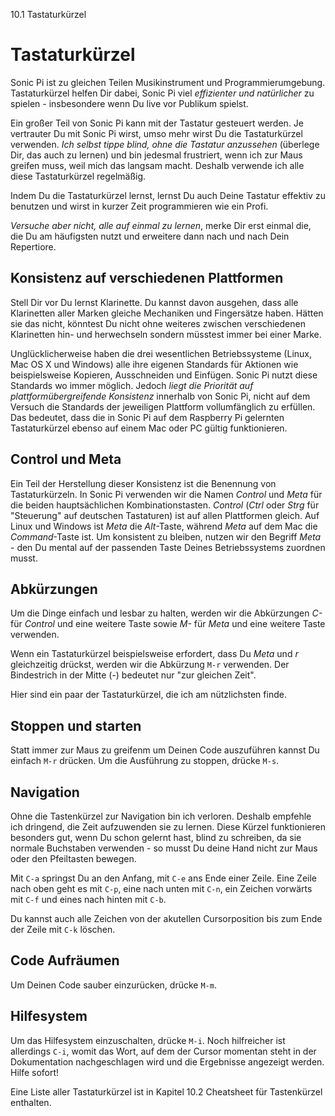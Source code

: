 10.1 Tastaturkürzel

# Tastaturkürzel

Sonic Pi ist zu gleichen Teilen Musikinstrument und 
Programmierumgebung. Tastaturkürzel helfen Dir dabei, Sonic Pi viel 
*effizienter und natürlicher* zu spielen - insbesondere wenn Du live 
vor Publikum spielst. 

Ein großer Teil von Sonic Pi kann mit der Tastatur gesteuert werden. Je 
vertrauter Du mit Sonic Pi wirst, umso mehr wirst Du die Tastaturkürzel 
verwenden. *Ich selbst tippe blind, ohne die Tastatur anzussehen* 
(überlege Dir, das auch zu lernen) und bin jedesmal frustriert, wenn 
ich zur Maus greifen muss, weil mich das langsam macht. Deshalb 
verwende ich alle diese Tastaturkürzel regelmäßig. 

Indem Du die Tastaturkürzel lernst, lernst Du auch Deine Tastatur 
effektiv zu benutzen und wirst in kurzer Zeit programmieren wie ein 
Profi.

*Versuche aber nicht, alle auf einmal zu lernen*, merke Dir erst einmal 
die, die Du am häufigsten nutzt und erweitere dann nach und nach Dein 
Repertiore.

## Konsistenz auf verschiedenen Plattformen

Stell Dir vor Du lernst Klarinette. Du kannst davon ausgehen, dass alle 
Klarinetten aller Marken gleiche Mechaniken und Fingersätze haben. 
Hätten sie das nicht, könntest Du nicht ohne weiteres zwischen 
verschiedenen Klarinetten hin- und herwechseln sondern müsstest immer 
bei einer Marke.

Unglücklicherweise haben die drei wesentlichen Betriebssysteme (Linux, 
Mac OS X und Windows) alle ihre eigenen Standards für Aktionen wie 
beispielsweise Kopieren, Ausschneiden und Einfügen. Sonic Pi nutzt 
diese Standards wo immer möglich. Jedoch *liegt die Priorität auf 
plattformübergreifende Konsistenz* innerhalb von Sonic Pi, nicht auf 
dem Versuch die Standards der jeweiligen Plattform vollumfänglich zu 
erfüllen. Das bedeutet, dass die in Sonic Pi auf dem Raspberry Pi 
gelernten Tastaturkürzel ebenso auf einem Mac oder PC gültig 
funktionieren.

## Control und Meta

Ein Teil der Herstellung dieser Konsistenz ist die Benennung von 
Tastaturkürzeln. In Sonic Pi verwenden wir die Namen *Control* und 
*Meta* für die beiden hauptsächlichen Kombinationstasten. *Control* 
(*Ctrl* oder *Strg* für "Steuerung" auf deutschen Tastaturen) ist auf 
allen Plattformen gleich. Auf Linux und Windows ist *Meta* die 
*Alt*-Taste, während *Meta* auf dem Mac die *Command*-Taste ist. Um 
konsistent zu bleiben, nutzen wir den Begriff *Meta* - den Du mental 
auf der passenden Taste Deines Betriebssystems zuordnen musst.

## Abkürzungen

Um die Dinge einfach und lesbar zu halten, werden wir die Abkürzungen 
*C-* für *Control* und eine weitere Taste sowie *M-* für *Meta* und 
eine weitere Taste verwenden.

Wenn ein Tastaturkürzel beispielsweise erfordert, dass Du *Meta* und 
*r* gleichzeitig drückst, werden wir die Abkürzung `M-r` verwenden. Der 
Bindestrich in der Mitte (*-*) bedeutet nur "zur gleichen Zeit".

Hier sind ein paar der Tastaturkürzel, die ich am nützlichsten finde.

## Stoppen und starten

Statt immer zur Maus zu greifenm um Deinen Code auszuführen kannst Du 
einfach `M-r` drücken. Um die Ausführung zu stoppen, drücke `M-s`.

## Navigation

Ohne die Tastenkürzel zur Navigation bin ich verloren. Deshalb empfehle 
ich dringend, die Zeit aufzuwenden sie zu lernen. Diese Kürzel 
funktionieren besonders gut, wenn Du schon gelernt hast, blind zu 
schreiben, da sie normale Buchstaben verwenden - so musst Du deine Hand 
nicht zur Maus oder den Pfeiltasten bewegen.

Mit `C-a` springst Du an den Anfang, mit `C-e` ans Ende einer Zeile. 
Eine Zeile nach oben geht es mit `C-p`, eine nach unten mit `C-n`, ein 
Zeichen vorwärts mit `C-f` und eines nach hinten mit `C-b`.

Du kannst auch alle Zeichen von der akutellen Cursorposition bis zum 
Ende der Zeile mit `C-k`  löschen.

## Code Aufräumen

Um Deinen Code sauber einzurücken, drücke `M-m`.

## Hilfesystem

Um das Hilfesystem einzuschalten, drücke `M-i`. Noch hilfreicher ist 
allerdings `C-i`, womit das Wort, auf dem der Cursor momentan steht in 
der Dokumentation nachgeschlagen wird und die Ergebnisse angezeigt 
werden. Hilfe sofort!

Eine Liste aller Tastaturkürzel ist in Kapitel 10.2 Cheatsheet für 
Tastenkürzel enthalten.
